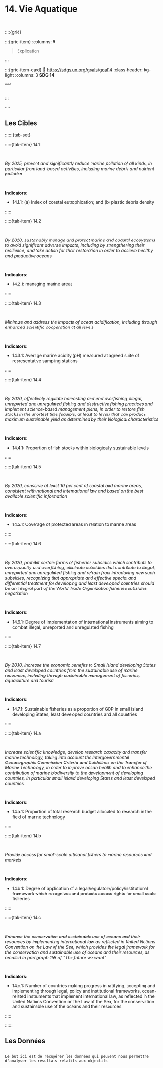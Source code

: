 # 14. Vie Aquatique

<br>

::::{grid}

:::{grid-item}
:columns: 9

> Explication


:::

:::{grid-item-card}
:link: https://sdgs.un.org/goals/goal14
:class-header: bg-light
:columns: 3
**SDG 14**

^^^

```{image} ../../_static/Images/F-SDG-Icons-2019-WEB/F-WEB-Goal-14.png

```

:::

::::

## Les Cibles

::::::{tab-set} 

:::::{tab-item} 14.1

<br>

*By 2025, prevent and significantly reduce marine pollution of all kinds, in particular from land-based activities, including marine debris and nutrient pollution*

<br>

**Indicators**:

- 14.1.1: (a) Index of coastal eutrophication; and (b) plastic debris density

:::::

:::::{tab-item} 14.2

<br>

*By 2020, sustainably manage and protect marine and coastal ecosystems to avoid significant adverse impacts, including by strengthening their resilience, and take action for their restoration in order to achieve healthy and productive oceans*

<br>

**Indicators**:

- 14.2.1: managing marine areas

:::::

:::::{tab-item} 14.3

<br>

*Minimize and address the impacts of ocean acidification, including through enhanced scientific cooperation at all levels*

<br>

**Indicators**:
    
- 14.3.1: Average marine acidity (pH) measured at agreed suite of representative sampling stations


:::::

:::::{tab-item} 14.4

<br>

*By 2020, effectively regulate harvesting and end overfishing, illegal, unreported and unregulated fishing and destructive fishing practices and implement science-based management plans, in order to restore fish stocks in the shortest time feasible, at least to levels that can produce maximum sustainable yield as determined by their biological characteristics*

<br>

**Indicators**:

- 14.4.1: Proportion of fish stocks within biologically sustainable levels
    
:::::

:::::{tab-item} 14.5

<br>

*By 2020, conserve at least 10 per cent of coastal and marine areas, consistent with national and international law and based on the best available scientific information*

<br>

**Indicators**:

- 14.5.1: Coverage of protected areas in relation to marine areas

    
:::::

:::::{tab-item} 14.6

<br>

*By 2020, prohibit certain forms of fisheries subsidies which contribute to overcapacity and overfishing, eliminate subsidies that contribute to illegal, unreported and unregulated fishing and refrain from introducing new such subsidies, recognizing that appropriate and effective special and differential treatment for developing and least developed countries should be an integral part of the World Trade Organization fisheries subsidies negotiation*

<br>

**Indicators**:

- 14.6.1: Degree of implementation of international instruments aiming to combat illegal, unreported and unregulated fishing

    
:::::

:::::{tab-item} 14.7

<br>

*By 2030, increase the economic benefits to Small Island developing States and least developed countries from the sustainable use of marine resources, including through sustainable management of fisheries, aquaculture and tourism*

<br>

**Indicators**:

- 14.7.1: Sustainable fisheries as a proportion of GDP in small island developing States, least developed countries and all countries

    
:::::

:::::{tab-item} 14.a

<br>

*Increase scientific knowledge, develop research capacity and transfer marine technology, taking into account the Intergovernmental Oceanographic Commission Criteria and Guidelines on the Transfer of Marine Technology, in order to improve ocean health and to enhance the contribution of marine biodiversity to the development of developing countries, in particular small island developing States and least developed countries*

<br>

**Indicators**:

- 14.a.1: Proportion of total research budget allocated to research in the field of marine technology

:::::

:::::{tab-item} 14.b

<br>

*Provide access for small-scale artisanal fishers to marine resources and markets*

<br>

**Indicators**:

- 14.b.1: Degree of application of a legal/regulatory/policy/institutional framework which recognizes and protects access rights for small‐scale fisheries



:::::

:::::{tab-item} 14.c

<br>

*Enhance the conservation and sustainable use of oceans and their resources by implementing international law as reflected in United Nations Convention on the Law of the Sea, which provides the legal framework for the conservation and sustainable use of oceans and their resources, as recalled in paragraph 158 of "The future we want"*

<br>

**Indicators**:

- 14.c.1: Number of countries making progress in ratifying, accepting and implementing through legal, policy and institutional frameworks, ocean-related instruments that implement international law, as reflected in the United Nations Convention on the Law of the Sea, for the conservation and sustainable use of the oceans and their resources



:::::

::::::

## Les Données

```{note}

Le but ici est de récupérer les données qui peuvent nous permettre d'analyser les résultats relatifs aux objectifs

```